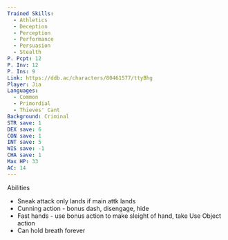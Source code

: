 ```yaml
---
Trained Skills:
  - Athletics
  - Deception
  - Perception
  - Performance
  - Persuasion
  - Stealth
P. Pcpt: 12
P. Inv: 12
P. Ins: 9
Link: https://ddb.ac/characters/80461577/ttyBhg
Player: Jia
Languages:
  - Common
  - Primordial
  - Thieves' Cant
Background: Criminal
STR save: 1
DEX save: 6
CON save: 1
INT save: 5
WIS save: -1
CHA save: 1
Max HP: 33
AC: 14
---
```

Abilities

- Sneak attack only lands if main attk lands
- Cunning action - bonus dash, disengage, hide
- Fast hands - use bonus action to make sleight of hand, take Use Object action
- Can hold breath forever
